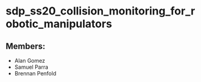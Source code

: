 # sdp_ss20_collision_monitoring_for_robotic_manipulators
## Members:
- Alan Gomez
- Samuel Parra
- Brennan Penfold
